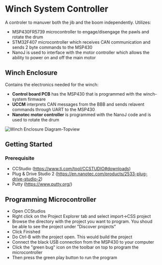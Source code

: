 # Winch System Controller

A controler to manuver both the jib and the boom independently. Utilizes:
- MSP430FR5739 microcontroller to engage/disengage the pawls and rotate the drum   
- STM32F407 microcontroller which receives CAN communication and sends 2 byte commands to the MSP430
- NanoJ is used to interface with the motor controller which allows the ability to power on and off the main motor


## Winch Enclosure

Contains the electronics needed for the winch:

- **Control board PCB** has the MSP430 that is programmed with the winch-system firmware
- **UCCM** interprets CAN messages from the BBB and sends relavent commands through UART to the MSP430
- **Nanotec motor controller** is programmed with the NanoJ code and is used to rotate the drum

![Winch Enclosure Diagram-Topview](https://user-images.githubusercontent.com/71032077/164404900-2a61d581-2f8b-4a76-9a5b-7d4825819505.jpg)

## Getting Started

### Prerequisite
- CCStudio (https://www.ti.com/tool/CCSTUDIO#downloads)
- Plug & Drive Studio 2 (https://en.nanotec.com/products/2533-plug-drive-studio-2)
- Putty (https://www.putty.org/)

## Programming Microcontroller
- Open CCStudios
- Right click on the Project Explorer tab and select import->CSS project
- Browse the directory with the project you want to program. You shoud be able to see the project under "Discover projects"
- Click Finished
- Do Ctrl-B with the project open. This would build the project
- Connect the black USB connection from the MSP430 to your computer
- Click the "green bug" icon on the toolbar on top to program the microcontroller
- Then press the green play button to run the program


